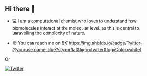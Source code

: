 ## Hi there 👋

- 💻 I am a computational chemist who loves to understand how biomolecules interact at the molecular level, as this is central to unravelling the complexity of nature. 

- 📪 You can reach me on [![X]https://img.shields.io/badge/Twitter-@yourusername-blue?style=flat&logo=twitter&logoColor=white)](https://x.com/ANicoli90)

Or

[![Twitter](https://img.shields.io/badge/Twitter-@yourusername-blue?style=flat&logo=twitter&logoColor=white)](https://twitter.com/yourusername)

<!--
**anicoli/anicoli** is a ✨ _special_ ✨ repository because its `README.md` (this file) appears on your GitHub profile.
jjjjj
Here are some ideas to get you started:

- 🔭 I’m currently working on ...
- 🌱 I’m currently learning ...
- 👯 I’m looking to collaborate on ...
- 🤔 I’m looking for help with ...
- 💬 Ask me about ...
- 📫 How to reach me: ...
- 😄 Pronouns: ...
- ⚡ Fun fact: ...
-->
